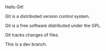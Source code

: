 Hello Git!

Git is a distributed version control system.

Git is a free software distributed under the GPL.

Git tracks changes of files.

This is a dev branch.